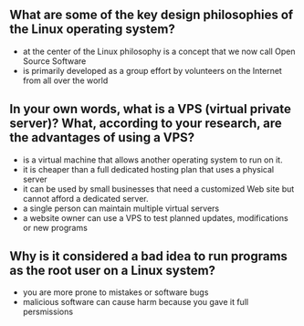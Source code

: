 ## What are some of the key design philosophies of the Linux operating system?
- at the center of the Linux philosophy is a concept that we now call Open Source Software
- is primarily developed as a group effort by volunteers on the Internet from all over the world

## In your own words, what is a VPS (virtual private server)? What, according to your research, are the advantages of using a VPS?
- is a virtual machine that allows another operating system to run on it.
- it is cheaper than a full dedicated hosting plan that uses a physical server
- it can be used by small businesses that need a customized Web site but cannot afford a dedicated server.
- a single person can maintain multiple virtual servers
- a website owner can use a VPS to test planned updates, modifications or new programs

## Why is it considered a bad idea to run programs as the root user on a Linux system?
- you are more prone to mistakes or software bugs
- malicious software can cause harm because you gave it full persmissions